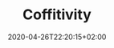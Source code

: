 ---
title: "Coffitivity"
images: # Create a folder in /static/images/tools that has the same name as this current markdown file and place the images there. We only need the file name here. If this is not clear, please refer to existing tools as references.
  - path: coffitivity-landing.png
categories:
  - Guides
  - Life
tags:
  - Research Guide
  - PhD Guide
  - Pacifiers
links:
  - name: Coffitivity
    link: https://coffitivity.com/
summary: a rather simple but useful coffee shop noise library; premium has more three more soundtracks; elegant UI; scientific research powered
features:
  - White noise in the cafe
platforms:
  - Web
  - Mac
  - Android
  - iOS
fields:
plans:
date: 2020-04-26T22:20:15+02:00
draft: false
---